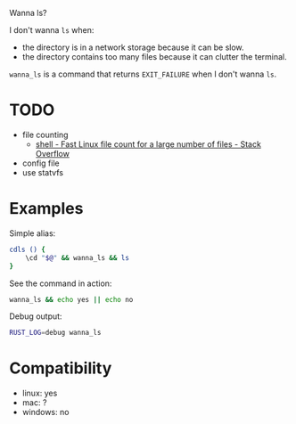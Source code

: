 Wanna ls?

I don't wanna `ls` when:

- the directory is in a network storage because it can be slow.
- the directory contains too many files because it can clutter the terminal.

`wanna_ls` is a command that returns `EXIT_FAILURE` when I don't wanna `ls`.

# TODO
- file counting
  - [shell - Fast Linux file count for a large number of files - Stack Overflow](https://stackoverflow.com/questions/1427032/fast-linux-file-count-for-a-large-number-of-files)
- config file
- use statvfs

# Examples
Simple alias:
```bash
cdls () {
    \cd "$@" && wanna_ls && ls
}
```

See the command in action:
```bash
wanna_ls && echo yes || echo no
```

Debug output:
```bash
RUST_LOG=debug wanna_ls
```

# Compatibility
- linux: yes
- mac: ?
- windows: no